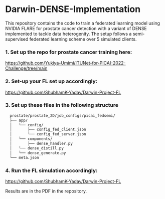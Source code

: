 # Darwin-DENSE-Implementation
This repository contains the code to train a federated learning model using NVIDIA FLARE for prostate cancer detection with a variant of DENSE implemented to tackle data heterogenity. The setup follows a semi-supervised federated learning scheme over 5 simulated clients.

### 1. Set up the repo for prostate cancer training here:  
  https://github.com/Yukiya-Umimi/ITUNet-for-PICAI-2022-Challenge/tree/main
  
### 2. Set-up your FL set up accordingly: 
  https://github.com/ShubhamK-Yadav/Darwin-Project-FL
  
### 3. Set up these files in the following structure
  ```bash
    prostate/prostate_2D/job_configs/picai_fedsemi/
    ├── app/
    │   └── config/
    │       ├── config_fed_client.json
    │       └── config_fed_server.json
    │   └── components/
    │       ├── dense_handler.py
    │   └── dense_distill.py
    │   └── dense_generate.py 
    └── meta.json
  ```
### 4. Run the FL simulation accordingly:
  https://github.com/ShubhamK-Yadav/Darwin-Project-FL

Results are in the PDF in the repository.
